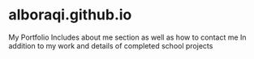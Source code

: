 # alboraqi.github.io
My Portfolio
Includes about me section as well as how to contact me
In addition to my work and details of completed school projects
